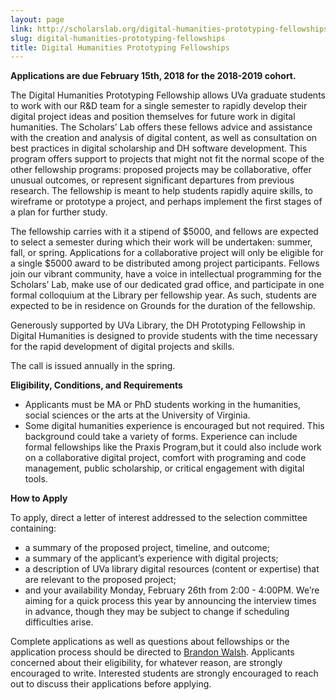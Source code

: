 ```yaml
---
layout: page
link: http://scholarslab.org/digital-humanities-prototyping-fellowships/
slug: digital-humanities-prototyping-fellowships
title: Digital Humanities Prototyping Fellowships
---
```


**Applications are due February 15th, 2018 for the 2018-2019 cohort.**

The Digital Humanities Prototyping Fellowship allows UVa graduate students to work with our R&D team for a single semester to rapidly develop their digital project ideas and position themselves for future work in digital humanities. The Scholars’ Lab offers these fellows advice and assistance with the creation and analysis of digital content, as well as consultation on best practices in digital scholarship and DH software development. This program offers support to projects that might not fit the normal scope of the other fellowship programs: proposed projects may be collaborative, offer unusual outcomes, or represent significant departures from previous research. The fellowship is meant to help students rapidly aquire skills, to wireframe or prototype a project, and perhaps implement the first stages of a plan for further study.

The fellowship carries with it a stipend of $5000, and fellows are expected to select a semester during which their work will be undertaken: summer, fall, or spring. Applications for a collaborative project will only be eligible for a single $5000 award to be distributed among project participants. Fellows join our vibrant community, have a voice in intellectual programming for the Scholars’ Lab, make use of our dedicated grad office, and participate in one formal colloquium at the Library per fellowship year. As such, students are expected to be in residence on Grounds for the duration of the fellowship.

Generously supported by UVa Library, the DH Prototyping Fellowship in Digital Humanities is designed to provide students with the time necessary for the rapid development of digital projects and skills.

The call is issued annually in the spring.

**Eligibility, Conditions, and Requirements**

* Applicants must be MA or PhD students working in the humanities, social sciences or the arts at the University of Virginia.
* Some digital humanities experience is encouraged but not required. This background could take a variety of forms. Experience can include formal fellowships like the Praxis Program,but it could also include work on a collaborative digital project, comfort with programing and code management, public scholarship, or critical engagement with digital tools.

**How to Apply**

To apply, direct a letter of interest addressed to the selection committee containing:

* a summary of the proposed project, timeline, and outcome;
* a summary of the applicant’s experience with digital projects;
* a description of UVa library digital resources (content or expertise) that are relevant to the proposed project;
* and your availability Monday, February 26th from 2:00 - 4:00PM. We’re aiming for a quick process this year by announcing the interview times in advance, though they may be subject to change if scheduling difficulties arise.

Complete applications as well as questions about fellowships or the application process should be directed to [Brandon Walsh](mailto:bmw9t@virginia.edu). Applicants concerned about their eligibility, for whatever reason, are strongly encouraged to write. Interested students are strongly encouraged to reach out to discuss their applications before applying.
